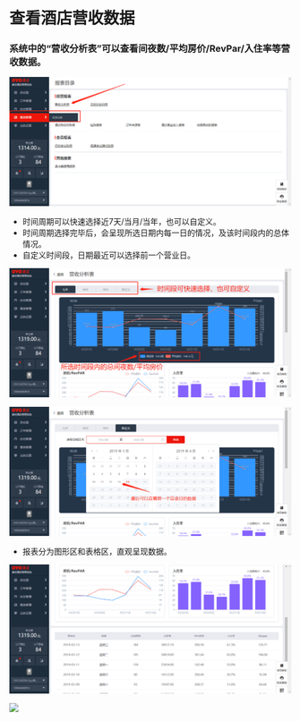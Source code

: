# 查看酒店营收数据

### 系统中的“营收分析表”可以查看间夜数/平均房价/RevPar/入住率等营收数据。

![](../../../.gitbook/assets/image%20%28147%29.png)

* 时间周期可以快速选择近7天/当月/当年，也可以自定义。 
* 时间周期选择完毕后，会呈现所选日期内每一日的情况，及该时间段内的总体情况。 
* 自定义时间段，日期最近可以选择前一个营业日。

![](../../../.gitbook/assets/image%20%28870%29.png)

![](../../../.gitbook/assets/image%20%28370%29.png)

* 报表分为图形区和表格区，直观呈现数据。

![](../../../.gitbook/assets/image%20%28528%29.png)

![](https://uploader.shimo.im/f/eufzZCdoLaI108MW.png!thumbnail)



